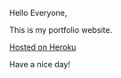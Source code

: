 Hello Everyone,

This is my portfolio website.

[Hosted on Heroku](https://phuang-portfolio-website.herokuapp.com/)

Have a nice day!
